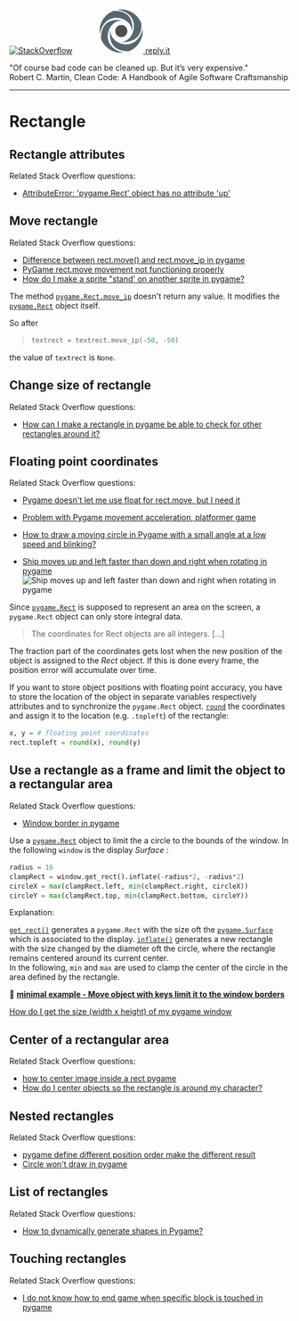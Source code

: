 [![StackOverflow](https://stackexchange.com/users/flair/7322082.png)](https://stackoverflow.com/users/5577765/rabbid76?tab=profile) &nbsp;&nbsp;&nbsp;&nbsp;&nbsp;&nbsp;&nbsp;&nbsp;&nbsp;&nbsp; [![reply.it](../../resource/logo/Repl_it_logo_80.png) reply.it](https://repl.it/repls/folder/PyGame%20Examples)

"Of course bad code can be cleaned up. But it’s very expensive."  
Robert C. Martin, Clean Code: A Handbook of Agile Software Craftsmanship

---

# Rectangle

## Rectangle attributes

Related Stack Overflow questions:

- [AttributeError: 'pygame.Rect' object has no attribute 'up'](https://stackoverflow.com/questions/64738269/attributeerror-pygame-rect-object-has-no-attribute-up/64738582#64738582)

## Move rectangle

Related Stack Overflow questions:

- [Difference between rect.move() and rect.move_ip in pygame](https://stackoverflow.com/questions/61578694/difference-between-rect-move-and-rect-move-ip-in-pygame/61578756#61578756)
- [PyGame rect.move movement not functioning properly](https://stackoverflow.com/questions/55362160/pygame-rect-move-movement-not-functioning-properly/55362918#55362918)  
- [How do I make a sprite "stand' on another sprite in pygame?](https://stackoverflow.com/questions/66077484/how-do-i-make-a-sprite-stand-on-another-sprite-in-pygame/66077719#66077719)  

The method [`pygame.Rect.move_ip`](https://www.pygame.org/docs/ref/rect.html#pygame.Rect.move_ip) doesn't return any value. It modifies the [`pygame.Rect`](https://www.pygame.org/docs/ref/rect.html) object itself.

So after

>```py
> textrect = textrect.move_ip(-50, -50)
>```

the value of `textrect` is `None`.

## Change size of rectangle

Related Stack Overflow questions:

- [How can I make a rectangle in pygame be able to check for other rectangles around it?](https://stackoverflow.com/questions/66039033/how-can-i-make-a-rectangle-in-pygame-be-able-to-check-for-other-rectangles-aroun/66039941#66039941)

## Floating point coordinates

Related Stack Overflow questions:

- [Pygame doesn't let me use float for rect.move, but I need it](https://stackoverflow.com/questions/63468413/pygame-doesnt-let-me-use-float-for-rect-move-but-i-need-it/63468637#63468637)
- [Problem with Pygame movement acceleration, platformer game](https://stackoverflow.com/questions/59501126/problem-with-pygame-movement-acceleration-platformer-game/59501533#59501533)
- [How to draw a moving circle in Pygame with a small angle at a low speed and blinking?](https://stackoverflow.com/questions/61528967/how-to-draw-a-moving-circle-in-pygame-with-a-small-angle-at-a-low-speed-and-blin/61529427#61529427)

- [Ship moves up and left faster than down and right when rotating in pygame](https://stackoverflow.com/questions/62411259/ship-moves-up-and-left-faster-than-down-and-right-when-rotating-in-pygame/65347117#65347117)  
  ![Ship moves up and left faster than down and right when rotating in pygame](https://i.stack.imgur.com/6IPS1.gif)

Since [`pygame.Rect`](https://www.pygame.org/docs/ref/rect.html) is supposed to represent an area on the screen, a `pygame.Rect` object can only store integral data.  

> The coordinates for Rect objects are all integers. [...]

The fraction part of the coordinates gets lost when the new position of the object is assigned to the _Rect_ object. If this is done every frame, the position error will accumulate over time.

If you want to store object positions with floating point accuracy, you have to store the location of the object in separate variables respectively attributes and to synchronize the `pygame.Rect` object. [`round`](https://docs.python.org/3/library/functions.html#round) the coordinates and assign it to the location (e.g. `.topleft`) of the rectangle:

```py
x, y = # floating point coordinates
rect.topleft = round(x), round(y)
```

## Use a rectangle as a frame and limit the object to a rectangular area

Related Stack Overflow questions:

- [Window border in pygame](https://stackoverflow.com/questions/64205777/window-border-in-pygame/64206877#64206877)

Use a [`pygame.Rect`](https://www.pygame.org/docs/ref/rect.html) object to limit the a circle to the bounds of the window. In the following `window` is the display _Surface_ :

```py
radius = 16
clampRect = window.get_rect().inflate(-radius*2, -radius*2)
circleX = max(clampRect.left, min(clampRect.right, circleX))
circleY = max(clampRect.top, min(clampRect.bottom, circleY))
```

Explanation:

[`get_rect()`](https://www.pygame.org/docs/ref/surface.html#pygame.Surface.get_rect) generates a `pygame.Rect` with the size oft the [`pygame.Surface`](https://www.pygame.org/docs/ref/surface.html#pygame.Surface) which is associated to the display. [`inflate()`](https://www.pygame.org/docs/ref/rect.html#pygame.Rect.inflate) generates a new rectangle with the size changed by the diameter oft the circle, where the rectangle remains centered around its current center.  
In the following, `min` and `max` are used to clamp the center of the circle in the area defined by the rectangle.

:scroll: **[minimal example - Move object with keys limit it to the window borders](../../examples/minimal_examples/pygame_minimal_move_object_limit_window.py)**

[How do I get the size (width x height) of my pygame window](https://i.stack.imgur.com/xMMCz.gif)

## Center of a rectangular area

Related Stack Overflow questions:

- [how to center image inside a rect pygame](https://stackoverflow.com/questions/63834628/how-to-center-image-inside-a-rect-pygame/63834731#63834731)  
- [How do I center objects so the rectangle is around my character?](https://stackoverflow.com/questions/65789733/how-do-i-center-objects-so-the-rectangle-is-around-my-character/65789980#65789980)  

## Nested rectangles

Related Stack Overflow questions:

- [pygame define different position order make the different result](https://stackoverflow.com/questions/59810922/pygame-define-different-position-order-make-the-different-result/59810986#59810986)
- [Circle won't draw in pygame](https://stackoverflow.com/questions/64595078/circle-wont-draw-in-pygame/64595264#64595264)

## List of rectangles

Related Stack Overflow questions:

- [How to dynamically generate shapes in Pygame?](https://stackoverflow.com/questions/61956243/how-to-dynamically-generate-shapes-in-pygame/61956356#61956356)

## Touching rectangles

Related Stack Overflow questions:

- [I do not know how to end game when specific block is touched in pygame](https://stackoverflow.com/questions/61412616/i-do-not-know-how-to-end-game-when-specific-block-is-touched-in-pygame/61412877#61412877)

